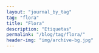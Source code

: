 ```yaml
---
layout: "journal_by_tag"
tag: "flora"
title: "Flora"
description: "Etiquetas"
permalink: "/blog/tag/flora/"
header-img: "img/archive-bg.jpg"
---
```

